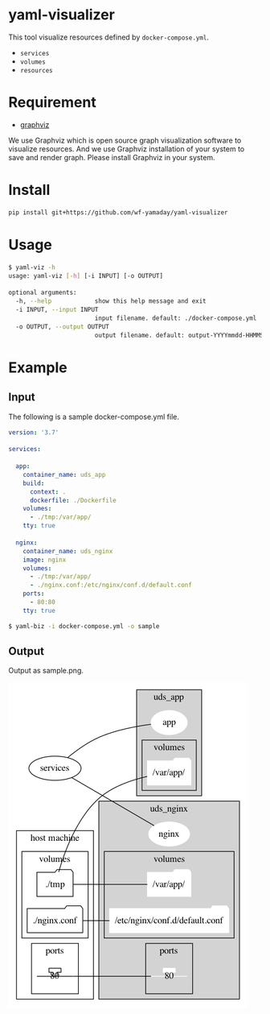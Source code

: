 # yaml-visualizer

This tool visualize resources defined by `docker-compose.yml`.

- `services`
- `volumes`
- `resources`

# Requirement

- [graphviz](https://graphviz.org/)

We use Graphviz which is open source graph visualization software to visualize resources.
And we use Graphviz installation of your system to save and render graph.
Please install Graphviz in your system.


# Install

```sh
pip install git+https://github.com/wf-yamaday/yaml-visualizer
```

# Usage

```sh
$ yaml-viz -h
usage: yaml-viz [-h] [-i INPUT] [-o OUTPUT]

optional arguments:
  -h, --help            show this help message and exit
  -i INPUT, --input INPUT
                        input filename. default: ./docker-compose.yml
  -o OUTPUT, --output OUTPUT
                        output filename. default: output-YYYYmmdd-HHMMSS.png
```

# Example

## Input

The following is a sample docker-compose.yml file.

```yaml
version: '3.7'

services:

  app:
    container_name: uds_app
    build:
      context: .
      dockerfile: ./Dockerfile
    volumes:
      - ./tmp:/var/app/
    tty: true

  nginx:
    container_name: uds_nginx
    image: nginx
    volumes:
      - ./tmp:/var/app/
      - ./nginx.conf:/etc/nginx/conf.d/default.conf
    ports:
      - 80:80
    tty: true

```

```sh
$ yaml-biz -i docker-compose.yml -o sample
```

## Output

Output as sample.png.

![sample.png](./example/sample.png)
